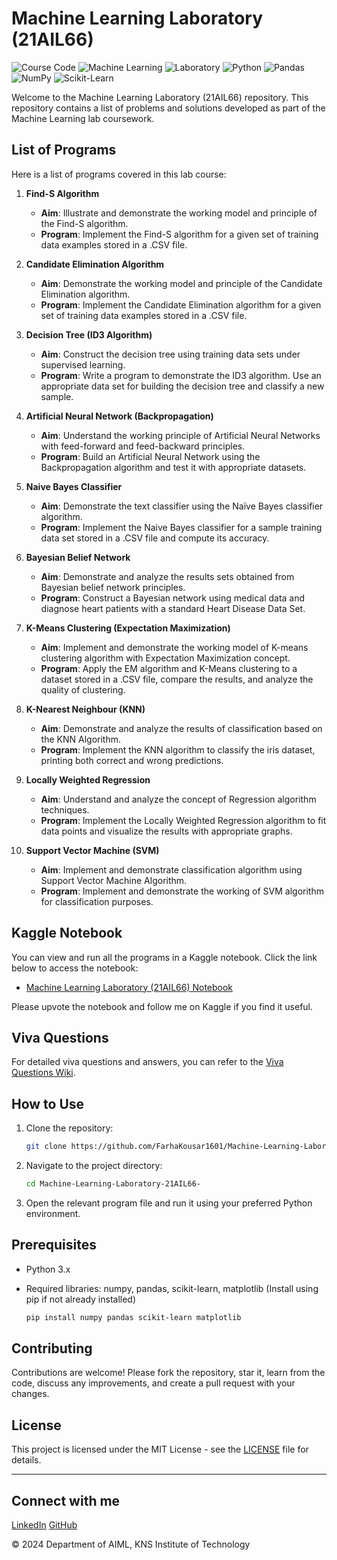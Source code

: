 # Machine Learning Laboratory (21AIL66)

![Course Code](https://img.shields.io/badge/Course-21AIL66-blue)
![Machine Learning](https://img.shields.io/badge/Subject-Machine%20Learning-orange)
![Laboratory](https://img.shields.io/badge/Type-Laboratory-green)
![Python](https://img.shields.io/badge/Python-3.x-blue.svg)
![Pandas](https://img.shields.io/badge/Library-Pandas-green)
![NumPy](https://img.shields.io/badge/Library-NumPy-yellow)
![Scikit-Learn](https://img.shields.io/badge/Library-Scikit--Learn-orange)

Welcome to the Machine Learning Laboratory (21AIL66) repository. This repository contains a list of problems and solutions developed as part of the Machine Learning lab coursework.

## List of Programs

Here is a list of programs covered in this lab course:

1. **Find-S Algorithm**
   - **Aim**: Illustrate and demonstrate the working model and principle of the Find-S algorithm.
   - **Program**: Implement the Find-S algorithm for a given set of training data examples stored in a .CSV file.

2. **Candidate Elimination Algorithm**
   - **Aim**: Demonstrate the working model and principle of the Candidate Elimination algorithm.
   - **Program**: Implement the Candidate Elimination algorithm for a given set of training data examples stored in a .CSV file.

3. **Decision Tree (ID3 Algorithm)**
   - **Aim**: Construct the decision tree using training data sets under supervised learning.
   - **Program**: Write a program to demonstrate the ID3 algorithm. Use an appropriate data set for building the decision tree and classify a new sample.

4. **Artificial Neural Network (Backpropagation)**
   - **Aim**: Understand the working principle of Artificial Neural Networks with feed-forward and feed-backward principles.
   - **Program**: Build an Artificial Neural Network using the Backpropagation algorithm and test it with appropriate datasets.

5. **Naive Bayes Classifier**
   - **Aim**: Demonstrate the text classifier using the Naïve Bayes classifier algorithm.
   - **Program**: Implement the Naive Bayes classifier for a sample training data set stored in a .CSV file and compute its accuracy.

6. **Bayesian Belief Network**
   - **Aim**: Demonstrate and analyze the results sets obtained from Bayesian belief network principles.
   - **Program**: Construct a Bayesian network using medical data and diagnose heart patients with a standard Heart Disease Data Set.

7. **K-Means Clustering (Expectation Maximization)**
   - **Aim**: Implement and demonstrate the working model of K-means clustering algorithm with Expectation Maximization concept.
   - **Program**: Apply the EM algorithm and K-Means clustering to a dataset stored in a .CSV file, compare the results, and analyze the quality of clustering.

8. **K-Nearest Neighbour (KNN)**
   - **Aim**: Demonstrate and analyze the results of classification based on the KNN Algorithm.
   - **Program**: Implement the KNN algorithm to classify the iris dataset, printing both correct and wrong predictions.

9. **Locally Weighted Regression**
   - **Aim**: Understand and analyze the concept of Regression algorithm techniques.
   - **Program**: Implement the Locally Weighted Regression algorithm to fit data points and visualize the results with appropriate graphs.

10. **Support Vector Machine (SVM)**
    - **Aim**: Implement and demonstrate classification algorithm using Support Vector Machine Algorithm.
    - **Program**: Implement and demonstrate the working of SVM algorithm for classification purposes.

## Kaggle Notebook

You can view and run all the programs in a Kaggle notebook. Click the link below to access the notebook:

- [Machine Learning Laboratory (21AIL66) Notebook](https://www.kaggle.com/code/farhakouser/machine-learning-laboratory-21ail66-ipynb/edit)

Please upvote the notebook and follow me on Kaggle if you find it useful.

## Viva Questions

For detailed viva questions and answers, you can refer to the [Viva Questions Wiki](https://github.com/FarhaKousar1601/Machine-Learning-Laboratory-21AIL66-/wiki/viva-vtu).

## How to Use

1. Clone the repository:
    ```sh
    git clone https://github.com/FarhaKousar1601/Machine-Learning-Laboratory-21AIL66-.git
    ```
2. Navigate to the project directory:
    ```sh
    cd Machine-Learning-Laboratory-21AIL66-
    ```
3. Open the relevant program file and run it using your preferred Python environment.

## Prerequisites

- Python 3.x
- Required libraries: numpy, pandas, scikit-learn, matplotlib (Install using pip if not already installed)

    ```sh
    pip install numpy pandas scikit-learn matplotlib
    ```

## Contributing

Contributions are welcome! Please fork the repository, star it, learn from the code, discuss any improvements, and create a pull request with your changes.

## License

This project is licensed under the MIT License - see the [LICENSE](LICENSE) file for details.

---
## Connect with me
[LinkedIn](https://www.linkedin.com/in/farhakousar16)
[GitHub](https://github.com/FarhaKousar1601)

© 2024 Department of AIML, KNS Institute of Technology
